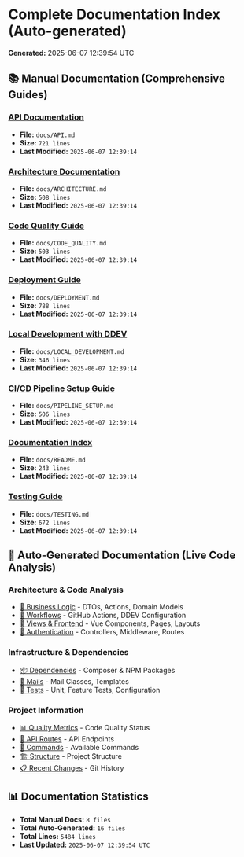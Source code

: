 # Complete Documentation Index (Auto-generated)

**Generated:** 2025-06-07 12:39:54 UTC

## 📚 Manual Documentation (Comprehensive Guides)

### [API Documentation](API.md)
- **File:** `docs/API.md`
- **Size:** `721 lines`
- **Last Modified:** `2025-06-07 12:39:14`

### [Architecture Documentation](ARCHITECTURE.md)
- **File:** `docs/ARCHITECTURE.md`
- **Size:** `508 lines`
- **Last Modified:** `2025-06-07 12:39:14`

### [Code Quality Guide](CODE_QUALITY.md)
- **File:** `docs/CODE_QUALITY.md`
- **Size:** `503 lines`
- **Last Modified:** `2025-06-07 12:39:14`

### [Deployment Guide](DEPLOYMENT.md)
- **File:** `docs/DEPLOYMENT.md`
- **Size:** `788 lines`
- **Last Modified:** `2025-06-07 12:39:14`

### [Local Development with DDEV](LOCAL_DEVELOPMENT.md)
- **File:** `docs/LOCAL_DEVELOPMENT.md`
- **Size:** `346 lines`
- **Last Modified:** `2025-06-07 12:39:14`

### [CI/CD Pipeline Setup Guide](PIPELINE_SETUP.md)
- **File:** `docs/PIPELINE_SETUP.md`
- **Size:** `506 lines`
- **Last Modified:** `2025-06-07 12:39:14`

### [Documentation Index](README.md)
- **File:** `docs/README.md`
- **Size:** `243 lines`
- **Last Modified:** `2025-06-07 12:39:14`

### [Testing Guide](TESTING.md)
- **File:** `docs/TESTING.md`
- **Size:** `672 lines`
- **Last Modified:** `2025-06-07 12:39:14`

## 🤖 Auto-Generated Documentation (Live Code Analysis)

### Architecture & Code Analysis
- [🧠 Business Logic](business-logic.md) - DTOs, Actions, Domain Models
- [🔄 Workflows](workflows.md) - GitHub Actions, DDEV Configuration
- [🎨 Views & Frontend](views.md) - Vue Components, Pages, Layouts
- [🔐 Authentication](auth.md) - Controllers, Middleware, Routes

### Infrastructure & Dependencies
- [📦 Dependencies](dependencies.md) - Composer & NPM Packages
- [📧 Mails](mails.md) - Mail Classes, Templates
- [🧪 Tests](tests.md) - Unit, Feature Tests, Configuration

### Project Information
- [📊 Quality Metrics](quality-metrics.md) - Code Quality Status
- [🎯 API Routes](api-routes.md) - API Endpoints
- [📖 Commands](commands.md) - Available Commands
- [🏗️ Structure](structure.md) - Project Structure
- [📋 Recent Changes](recent-changes.md) - Git History

## 📊 Documentation Statistics
- **Total Manual Docs:** `8 files`
- **Total Auto-Generated:** `16 files`
- **Total Lines:** `5484 lines`
- **Last Updated:** `2025-06-07 12:39:54 UTC`
